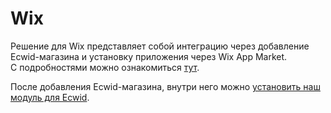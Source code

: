 # Wix

Решение для Wix представляет собой интеграцию через  добавление Ecwid-магазина и установку приложения через Wix App Market.  
С подробностями можно ознакомиться [тут](https://support.ecwid.com/hc/ru/articles/207808335).  
  
После добавления Ecwid-магазина, внутри него можно [установить наш модуль для Ecwid](https://help.unitpay.money/modules/cms-modules/ecwid).

